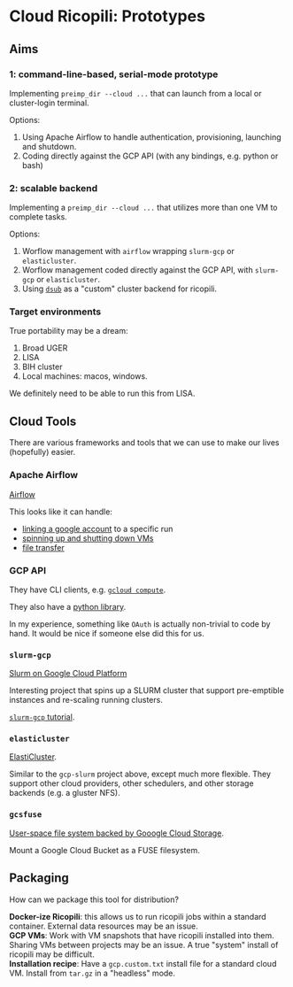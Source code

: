 # Cloud Ricopili: Prototypes

## Aims
### 1: command-line-based, serial-mode prototype

Implementing `preimp_dir --cloud ...` that can launch from a local or cluster-login terminal.  

Options:
  1. Using Apache Airflow to handle authentication, provisioning, launching and shutdown.
  2. Coding directly against the GCP API (with any bindings, e.g. python or bash)


### 2: scalable backend

Implementing a `preimp_dir --cloud ...` that utilizes more than one VM to complete tasks.

Options:
  1. Worflow management with `airflow` wrapping `slurm-gcp` or `elasticluster`.
  2. Worflow management coded directly against the GCP API, with `slurm-gcp` or `elasticluster`.
  3. Using [`dsub`](https://cloud.google.com/genomics/docs/tutorials/dsub) as a "custom" cluster backend for ricopili.


### Target environments

True portability may be a dream:

  1. Broad UGER
  2. LISA
  3. BIH cluster
  4. Local machines: macos, windows.

We definitely need to be able to run this from LISA.

## Cloud Tools

There are various frameworks and tools that we can use to make our lives (hopefully) easier.

### Apache Airflow

[Airflow](https://airflow.apache.org)  

This looks like it can handle:  
  - [linking a google account](https://airflow.apache.org/howto/manage-connections.html#connection-type-gcp) to a specific run
  - [spinning up and shutting down VMs](https://airflow.apache.org/integration.html#compute-engine)
  - [file transfer](https://airflow.apache.org/integration.html#cloud-storage)

### GCP API

They have CLI clients, e.g. [`gcloud compute`](https://cloud.google.com/compute/docs/gcloud-compute/).  

They also have a [python library](https://cloud.google.com/compute/docs/tutorials/python-guide).

In my experience, something like `OAuth` is actually non-trivial to code by hand. It would be nice if someone else did this for us.

### `slurm-gcp`

[Slurm on Google Cloud Platform](https://github.com/SchedMD/slurm-gcp)  

Interesting project that spins up a SLURM cluster that support pre-emptible instances and re-scaling running clusters.

[`slurm-gcp` tutorial](https://codelabs.developers.google.com/codelabs/hpc-slurm-on-gcp/#0).  

### `elasticluster`  

[ElastiCluster](https://github.com/gc3-uzh-ch/elasticluster). 

Similar to the `gcp-slurm` project above, except much more flexible. They support other cloud providers, other schedulers, and other storage backends (e.g. a gluster NFS).  

### `gcsfuse`

[User-space file system backed by Gooogle Cloud Storage](https://github.com/GoogleCloudPlatform/gcsfuse). 

Mount a Google Cloud Bucket as a FUSE filesystem.


## Packaging

How can we package this tool for distribution?  

__Docker-ize Ricopili__: this allows us to run ricopili jobs within a standard container. External data resources may be an issue.  
__GCP VMs__: Work with VM snapshots that have ricopili installed into them. Sharing VMs between projects may be an issue. A true "system" install of ricopili may be difficult.  
__Installation recipe__: Have a `gcp.custom.txt` install file for a standard cloud VM. Install from `tar.gz` in a "headless" mode.  
